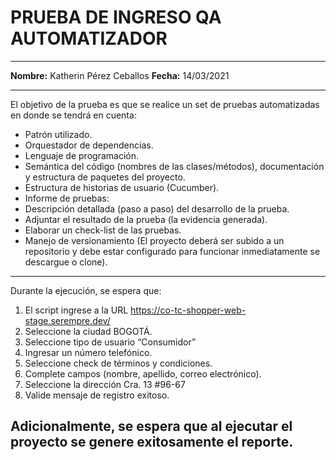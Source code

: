 # PRUEBA DE INGRESO QA AUTOMATIZADOR
---
**Nombre:** Katherin Pérez Ceballos
**Fecha:** 14/03/2021

---
El objetivo de la prueba es que se realice un set de pruebas automatizadas en donde se tendrá en cuenta: 
* Patrón utilizado. 
* Orquestador de dependencias. 
* Lenguaje de programación. 
* Semántica del código (nombres de las clases/métodos), documentación y estructura de paquetes del proyecto.
* Estructura de historias de usuario (Cucumber).
* Informe de pruebas:
*    Descripción detallada (paso a paso) del desarrollo de la prueba.
*    Adjuntar el resultado de la prueba (la evidencia generada).
*    Elaborar un check-list de las pruebas.
* Manejo de versionamiento (El proyecto deberá ser subido a un repositorio y debe estar configurado para funcionar inmediatamente se descargue o clone).

---
Durante la ejecución, se espera que:

1. El script ingrese a la URL https://co-tc-shopper-web-stage.serempre.dev/
2. Seleccione la ciudad BOGOTÁ.
3. Seleccione tipo de usuario “Consumidor”
4. Ingresar un número telefónico. 
5. Seleccione check de términos y condiciones.
6. Complete campos (nombre, apellido, correo electrónico).
7. Seleccione la dirección Cra. 13 #96-67
8. Valide mensaje de registro exitoso.

Adicionalmente, se espera que al ejecutar el proyecto se genere exitosamente el reporte.
---
